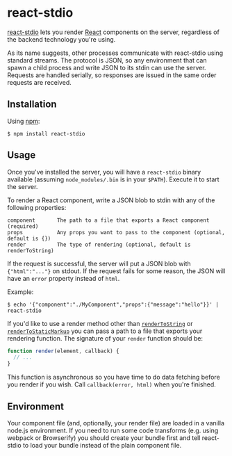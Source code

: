 # react-stdio

[react-stdio](https://github.com/mjackson/react-stdio) lets you render [React](https://facebook.github.io/react/) components on the server, regardless of the backend technology you're using.

As its name suggests, other processes communicate with react-stdio using standard streams. The protocol is JSON, so any environment that can spawn a child process and write JSON to its stdin can use the server. Requests are handled serially, so responses are issued in the same order requests are received.

## Installation

Using [npm](https://npmjs.com):

    $ npm install react-stdio

## Usage

Once you've installed the server, you will have a `react-stdio` binary available (assuming `node_modules/.bin` is in your `$PATH`). Execute it to start the server.

To render a React component, write a JSON blob to stdin with any of the following properties:

    component       The path to a file that exports a React component (required)
    props           Any props you want to pass to the component (optional, default is {})
    render          The type of rendering (optional, default is renderToString)

If the request is successful, the server will put a JSON blob with `{"html":"..."}` on stdout. If the request fails for some reason, the JSON will have an `error` property instead of `html`.

Example:

    $ echo '{"component":"./MyComponent","props":{"message":"hello"}}' | react-stdio

If you'd like to use a render method other than [`renderToString`](https://facebook.github.io/react/docs/top-level-api.html#reactdomserver.rendertostring) or [`renderToStaticMarkup`](https://facebook.github.io/react/docs/top-level-api.html#reactdomserver.rendertostaticmarkup) you can pass a path to a file that exports your rendering function. The signature of your `render` function should be:

```js
function render(element, callback) {
  // ...
}
```

This function is asynchronous so you have time to do data fetching before you render if you wish. Call `callback(error, html)` when you're finished.

## Environment

Your component file (and, optionally, your render file) are loaded in a vanilla node.js environment. If you need to run some code transforms (e.g. using webpack or Browserify) you should create your bundle first and tell react-stdio to load your bundle instead of the plain component file.
